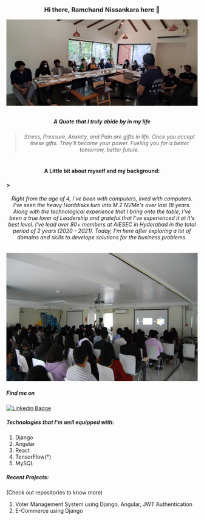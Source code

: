 <h3 align="center">Hi there, Ramchand Nissankara here 👋</h3>

<img src="https://github.com/nitroZai/nitroData/blob/main/IMG_20210307_134733.jpg">


## <h5 align="center">A Quote that I truly abide by in my life</h5>
> <h6 align="center"> Stress, Pressure, Anxiety, and Pain are gifts in life. Once you accept these gifts. They'll become your power. Fueling you for a better tomorrow, better future. </h6>

#

<h4 align="center">A Little bit about myself and my background:<h4>
> <h6 align="center">Right from the age of 4, I've been with computers, lived with computers. I've seen the heavy Harddisks turn into M.2 NVMe's over last 18 years. Along with the technological experience that I bring onto the table, I've been a true lover of Leadership and grateful that I've experienced it at it's best level. I've lead over 80+ members at AIESEC in Hyderabad in the total period of 2 years (2020 - 2021). Today, I'm here after exploring a lot of domains and skills to develope solutions for the business problems.</h6>

  
<img src="https://github.com/nitroZai/nitroData/blob/main/DSC_9184.JPG">



<h5>Find me on</h5>

[![Linkedin Badge](https://img.shields.io/badge/-TarakaRamchandNissankara-blue?style=plastic-square&logo=Linkedin&logoColor=white&link=https://www.linkedin.com/in/taraka-ramchand-nissankara-34595317a/)](https://www.linkedin.com/in/taraka-ramchand-nissankara-34595317a/)<h4>

<h5>Technologies that I'm well equipped with:</h5>
 
1. Django
2. Angular
3. React
4. TensorFlow(*)
5. MySQL

<h5>Recent Projects:</h5> (Check out repositories to know more)
  
1. Voter Management System using Django, Angular, JWT Authentication
2. E-Commerce using Django

